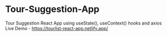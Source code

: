 # Tour-Suggestion-App
Tour Suggestion React App using useState(), useContext() hooks and axios
Live Demo - https://tourlist-react-app.netlify.app/
